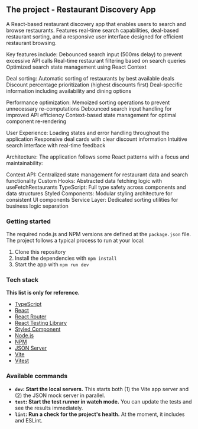 ## The project - Restaurant Discovery App

A React-based restaurant discovery app that enables users to search and browse restaurants. Features real-time search capabilities, deal-based restaurant sorting, and a responsive user interface designed for efficient restaurant browsing.

Key features include:
Debounced search input (500ms delay) to prevent excessive API calls
Real-time restaurant filtering based on search queries
Optimized search state management using React Context

Deal sorting:
Automatic sorting of restaurants by best available deals
Discount percentage prioritization (highest discounts first)
Deal-specific information including availability and dining options

Performance optimization:
Memoized sorting operations to prevent unnecessary re-computations
Debounced search input handling for improved API efficiency
Context-based state management for optimal component re-rendering

User Experience:
Loading states and error handling throughout the application
Responsive deal cards with clear discount information
Intuitive search interface with real-time feedback

Architecture:
The application follows some React patterns with a focus and maintainability:

Context API: Centralized state management for restaurant data and search functionality
Custom Hooks: Abstracted data fetching logic with useFetchRestaurants
TypeScript: Full type safety across components and data structures
Styled Components: Modular styling architecture for consistent UI components
Service Layer: Dedicated sorting utilities for business logic separation

### Getting started

The required node.js and NPM versions are defined at the `package.json` file.
The project follows a typical process to run at your local:

1. Clone this repository
2. Install the dependencies with `npm install`
3. Start the app with `npm run dev`

### Tech stack

**This list is only for reference.**

- [TypeScript](https://www.typescriptlang.org/)
- [React](https://react.dev/)
- [React Router](https://reactrouter.com/en/main)
- [React Testing Library](https://testing-library.com/docs/react-testing-library/intro/)
- [Styled Component](https://styled-components.com/)
- [Node.js](https://nodejs.org/)
- [NPM](https://www.npmjs.com)
- [JSON Server](https://github.com/typicode/json-server)
- [Vite](https://vitejs.dev/)
- [Vitest](https://vitest.dev/)

### Available commands

- **`dev`: Start the local servers.**
  This starts both (1) the Vite app server and (2) the JSON mock server in parallel.
- **`test`: Start the test runner in watch mode.**
  You can update the tests and see the results immediately.
- **`lint`: Run a check for the project's health.**
  At the moment, it includes and ESLint.
